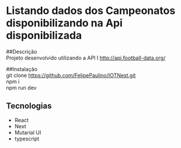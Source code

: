 # Listando dados dos Campeonatos disponibilizando na Api disponibilizada

##Descrição<br/>
Projeto desenvolvido utilizando a API I http://api.football-data.org/

##Instalação<br/>
git clone https://github.com/FelipePaulino/IOTNest.git<br/>
npm i<br/>
npm run dev 

## Tecnologias

* React
* Next
* Mutarial UI
* typescript 
